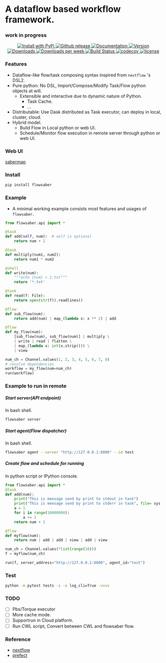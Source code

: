 # A dataflow based workflow framework.
### work in progress

<p align="center">
  <a href="https://pypi.python.org/pypi/flowsaber/">
    <img src="https://img.shields.io/pypi/v/flowsaber.svg" alt="Install with PyPi" />
  </a>
  <a href="https://github.com/flowsaber/flowsaber/releases">
  	<img src="https://img.shields.io/github/v/release/flowsaber/flowsaber?include_prereleases&label=github" alt="Github release">
  </a>
  <a href="https://flowsaber.github.io/flowsaber/index.html">
  	<img src="https://readthedocs.org/projects/ansicolortags/badge/?version=latest" alt="Documentation">
  </a>
  <a href="https://pypi.python.org/pypi/flowsaber">
    <img src="https://img.shields.io/pypi/pyversions/flowsaber.svg" alt="Version">
  </a>
  <a href="https://pepy.tech/project/flowsaber">
    <img src="https://pepy.tech/badge/flowsaber" alt="Downloads">
  </a>
  <a href="https://pepy.tech/project/flowsaber">
    <img src="https://pepy.tech/badge/flowsaber/week" alt="Downloads per week">
  </a>
  <a href="https://github.com/flowsaber/flowsaber/actions/workflows/python-package-conda.yml">
    <img src="https://github.com/flowsaber/flowsaber/actions/workflows/python-package-conda.yml/badge.svg" alt="Build Status">
  </a>
  <a href="https://app.codecov.io/gh/flowsaber/flowsaber">
    <img src="https://codecov.io/gh/flowsaber/flowsaber/branch/dev/graph/badge.svg" alt="codecov">
  </a>
  <a href="https://github.com/flowsaber/flowsaber/blob/master/LICENSE">
    <img src="https://img.shields.io/github/license/flowsaber/flowsaber" alt="license">
  </a>
</p>

### Features

- Dataflow-like flow/task composing syntax inspired from `nextflow` 's DSL2.
- Pure python: No DSL, Import/Compose/Modify Task/Flow python objects at will.
    - Extensible and interactive due to dynamic nature of Python.
        - Task Cache.
        - ...
- Distributable: Use Dask distributed as Task executor, can deploy in local, cluster, cloud.
- Hybrid model.
    - Build Flow in Local python or web UI.
    - Schedule/Monitor flow execution in remote server through python or web UI.

### Web UI

[sabermap](https://github.com/flowsaber/sabermap)

### Install

```bash
pip install flowsaber
```

### Example

- A minimal working example consists most features and usages of `flowsaber`.

```python
from flowsaber.api import *

@task
def add(self, num):  # self is optional
    return num + 1

@task
def multiply(num1, num2):
    return num1 * num2

@shell
def write(num):
    """echo {num} > 1.txt"""
    return '*.txt'

@task
def read(f: File):
    return open(str(f)).readlines()

@flow
def sub_flow(num):
    return add(num) | map_(lambda x: x ** 2) | add

@flow
def my_flow(num):
    [sub_flow(num), sub_flow(num)] | multiply \
    | write | read | flatten \
    | map_(lambda x: int(x.strip())) \
    | view

num_ch = Channel.values(1, 2, 3, 4, 5, 6, 7, 8)
# resolve dependencies
workflow = my_flow(num=num_ch)
run(workflow)
```


### Example to run in remote

##### Start server(API endpoint)
In bash shell.
```bash
flowsaber server
```

##### Start agent(Flow dispatcher)
In bash shell.
```bash
flowsaber agent --server "http://127.0.0.1:8000" --id test
```

##### Create flow and schedule for running
In python script or IPython console.
```python
from flowsaber.api import *
@task
def add(num):
    print("This is meesage send by print to stdout in task")
    print("This is meesage send by print to stderr in task", file= sys.stderr)
    a = 1
    for i in range(10000000):
        a += 1
    return num + 1

@flow
def myflow(num):
    return num | add | add | view | add | view

num_ch = Channel.values(*list(range(10)))
f = myflow(num_ch)

run(f, server_address="http://127.0.0.1:8000", agent_id="test")
```

### Test

```bash
python -m pytest tests -s -o log_cli=True -vvvv
```


### TODO

- [ ] Pbs/Torque executor
- [ ] More cache mode.
- [ ] Supportrun in Cloud platform.
- [ ] Run CWL script, Convert between CWL and flowsaber flow.

### Reference
- [nextflow](https://github.com/nextflow-io/nextflow)
- [prefect](https://github.com/PrefectHQ/prefect)
